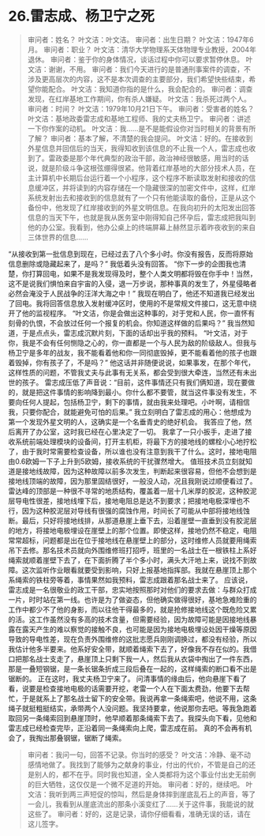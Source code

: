 # 26.雷志成、杨卫宁之死

> 审问者：姓名？
> 叶文洁：叶文洁。
> 审问者：出生日期？
> 叶文洁：1947年6月。
> 审问者：职业？
> 叶文洁：清华大学物理系天体物理专业教授，2004年退休。
> 审问者：鉴于你的身体情况，谈话过程中你可以要求暂停休息。
> 叶文洁：谢谢，不用。
> 审问者：我们今天进行的是普通刑事案件的调查，不涉及更高层次的内容，这不是本次调查的主要部分，我们希望快些结束，希望你能配合。
> 叶文洁：我知道你指的是什么，我会配合的。
> 审问者：调查发现，在红岸基地工作期间，你有杀人嫌疑。
> 叶文洁：我杀死过两个人。
> 审问者：时间？
> 叶文洁：1979年10月21日下午。
> 审问者：受害者的姓名？
> 叶文洁：基地政委雷志成和基地工程师、我的丈夫杨卫宁。
> 审问者：讲述一下你作案的动机。
> 叶文洁：我……是不是能假设你对当时相关的背景有所了解？
> 审问者：基本了解，不清楚的我会提问。
> 叶文洁：好的。在接收到外星信息并回信后的当天，我得知收到该信息的不止我一个人，雷志成也收到了。雷政委是那个年代典型的政治干部，政治神经很敏感，用当时的话说，就是阶级斗争这根弦绷得很紧。他背着红岸基地的大部分技术人员，在主计算机中长期后台运行着一个小程序，这个程序不断读取发射和接收的信息缓冲区，并将读到的内容存储在一个隐藏很深的加密文件中，这样，红岸系统发射出去和接收到的信息就有了一个只有他能读取的备份，正是从这个备份中，他发现了红岸接收到的外星文明信息。在我向初升的太阳发出回答信息的当天下午，也就是我从医务室中刚得知自己怀孕后，雷志成把我叫到他的办公室。我看到，他办公桌上的终端屏幕上赫然显示着昨夜收到的来自三体世界的信息……

“从接收到第一批信息到现在，已经过去了八个多小时。你没有报告，反而将原始信息删除或隐藏起来了，是吗？”
我低着头没有回答。
“你下一步的企图我也清楚，你打算回电，如果不是我发现得及时，整个人类文明都将毁在你手中！当然，这不是说我们惧怕来自宇宙的入侵，退一万步说，那种事真的发生了，外星侵略者必然会淹没于人民战争的汪洋大海之中！”
我现在明白了，他还不知道我已经发出了回电。我将回答信息放入发射缓冲区时，使用的不是常规文件接口，这无意中绕开了他的监视程序。
“叶文洁，你是会做出这种事的，对于党和人民，你一直怀有刻骨的仇恨，不会放过任何一个报复的机会。你知道这样做的后果吗？”
我当然知道，于是点点头，雷志成沉默片刻，下面的话却出乎我的预料。
“叶文洁，对于你，我是不会有任何恻隐之心的，你一直都是一个与人民为敌的阶级敌人。但我与杨卫宁是多年的战友，我不能看着他和你一同彻底毁掉，更不能看着他的孩子也跟着毁掉，你有孩子了，不是吗？”
他这话并非随便说说，如果事发，在那个年代，这样性质的问题，不管我丈夫与此事有无关系，都会受到很大牵连，当然还有未出世的孩子。
雷志成压低了声音说：“目前，这件事情还只有我们俩知道，现在要做的，就是把这件事情的影响降到最小。你什么都不要管，就当这件事没有发生，不要向任何人提起，包括杨卫宁，剩下的事情，就由我来处理吧。小叶啊，请相信我，只要你配合，就能避免可怕的后果。”
我立刻明白了雷志成的用心：他想成为第一个发现外星文明的人，这确实是一个名垂青史的绝好机会。
我答应了他，然后离开了办公室，这时我已经在心里决定了一切。
我拿了一只小扳手，走进了接收系统前端处理模块的设备间，打开主机柜，将最下方的接地线的螺栓小心地拧松了，由于我时常需要检查设备，所以谁也没有注意到我干了什么。这时，接地电阻由0.6欧姆一下子上升到5欧姆，接收系统的干扰骤然增大。
值班技术员立刻就知道是接地线故障，因为这种故障以前多次发生，判断起来很容易，但他不会想到是接地线顶端的故障，因为那里固结很好，一般没人动，况且我刚说过顺便看过了。雷达峰的顶部是一种很不寻常的地质结构，覆盖着一层十几米厚的胶泥，这种胶泥层导电性很差，接地线埋下后，接地电阻总是达不到要求；把接地电极深埋也不行，因为这种胶泥层对导线有很强的腐蚀作用，时间长了可能从中部将接地线蚀断。最后，只好将接地线排，从那道悬崖上垂下去，沿着崖壁一直垂到没有胶泥层的地方，将接地电极埋设在崖壁上的那个位置。即使这样，接地仍然不稳定，电阻常常超标，问题都是出在位于接地线在悬崖壁上的部分，这时维修人员就要用绳索吊下去修。那名技术员就向外围维修班打招呼，班里的一名战士在一根铁柱上系好绳索就顺着崖壁下去了，在下面折腾了半个多小时，满头大汗地上来，说找不到故障。这次监听作业眼看就要受到影响，只好上报基地指挥部。我就在悬崖顶上那个系绳索的铁柱旁等着，事情果然如我预料，雷志成跟着那名战士来了。
应该说，雷志成是一名很敬业的政工干部，忠实地按照那时对他们的要求去做：与群众打成一片，时时站在第一线。也许是为了做姿态，但他确实做得很好，基地急难险重的工作中都少不了他的身影，而以往他干得最多的，就是抢修接地线这个既危险又累的活。这工作虽然没有多高的技术含量，但需要经验，因为故障可能是因接地线暴露在露天产生的难以察觉的接触不良，也可能是因为接地电极埋设处因干燥等原因导致的导电性差，现在负责外围维修的这批志愿兵刚刚调换过，都没有经验，所以我估计他多半要来。他系好安全带，就顺着绳索下去了，好像我不存在似的。我借口把那名战士支走了，悬崖顶上只剩下我一人，然后我从衣袋中掏出了一件东西，那是一叠短钢锯，是一条长锯条折成三段后叠在一起的，这样绳索的断口看不出是锯断的。
正在这时，我丈夫杨卫宁来了。
问清事情的缘由后，他向悬崖下看了看，说要是检查接地电极的话需要开挖，老雷一个人在下面太费劲，他要下去帮忙，于是就系上了那名战士留下的安全带。我说再拿一条绳索吧，他说不用，这条绳子就挺粗挺结实，承带两个人没问题。我坚持要拿，他说那你去吧。等我急跑着取回另一条绳索回到悬崖顶时，他早顺着那条绳索下去了。我探头向下看，见他和雷志成已经检查完毕，正沿着同一条绳索向上爬，雷志成在前。
真的不会再有机会了，我掏出那叠钢锯，锯断了绳索。

> 审问者：我问一句，回答不记录。你当时的感受？
> 叶文洁：冷静、毫不动感情地做了。我找到了能够为之献身的事业，付出的代价，不管是自己的还是别人的，都不在乎。同时我也知道，全人类都将为这个事业付出史无前例的巨大牺牲，这仅仅是一个微不足道的开始。
> 审问者：好的，继续吧。
> 叶文洁：我听到两三声短促的惊叫，然后是身体摔到崖底乱石上的声音，等了一会儿，我看到从崖底流出的那条小溪变红了……关于这件事，我能说的就这些了。
> 审问者：好的，这是记录，请你仔细看看，准确无误的话，请在这儿签字。

